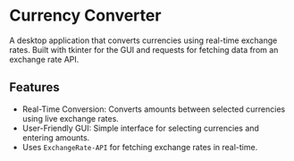 # Currency Converter
A desktop application that converts currencies using real-time exchange rates. Built with tkinter for the GUI and requests for fetching data from an exchange rate API.

## Features
+ Real-Time Conversion: Converts amounts between selected currencies using live exchange rates.
+ User-Friendly GUI: Simple interface for selecting currencies and entering amounts.
+ Uses `ExchangeRate-API` for fetching exchange rates in real-time.
